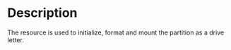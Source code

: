 # Description

The resource is used to initialize, format and mount the partition as a drive letter.
